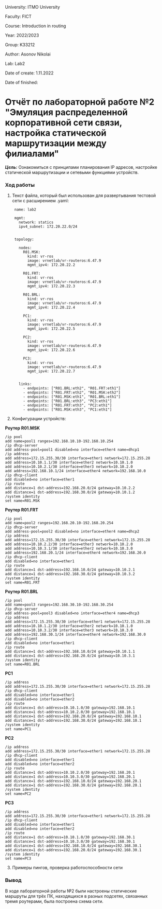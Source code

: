 University: ITMO University

Faculty: FICT

Course: Introduction in routing

Year: 2022/2023

Group: K33212

Author: Asonov Nikolai

Lab: Lab2

Date of create: 1.11.2022

Date of finished:

# Отчёт по лабораторной работе №2 "Эмуляция распределенной корпоративной сети связи, настройка статической маршрутизации между филиалами"

***Цель:*** Ознакомиться с принципами планирования IP адресов, настройке статической маршрутизации и сетевыми функциями устройств.

### Ход работы

1. Текст файла, который был использован для развертывания тестовой сети с расширением .yaml:

        name: lab2

        mgmt:
          network: statics
          ipv4_subnet: 172.20.22.0/24


        topology:

          nodes:
            R01.MSK:
              kind: vr-ros
              image: vrnetlab/vr-routeros:6.47.9
              mgmt_ipv4: 172.20.22.2

            R01.FRT:
              kind: vr-ros
              image: vrnetlab/vr-routeros:6.47.9
              mgmt_ipv4: 172.20.22.3

            R01.BRL:
              kind: vr-ros
              image: vrnetlab/vr-routeros:6.47.9
              mgmt_ipv4: 172.20.22.4

            PC1:
              kind: vr-ros
              image: vrnetlab/vr-routeros:6.47.9
              mgmt_ipv4: 172.20.22.5

            PC2:
              kind: vr-ros
              image: vrnetlab/vr-routeros:6.47.9
              mgmt_ipv4: 172.20.22.6

            PC3:
              kind: vr-ros
              image: vrnetlab/vr-routeros:6.47.9
              mgmt_ipv4: 172.20.22.7


          links:
            - endpoints: ["R01.BRL:eth2", "R01.FRT:eth1"]
            - endpoints: ["R01.FRT:eth2", "R01.MSK:eth2"]
            - endpoints: ["R01.MSK:eth1", "R01.BRL:eth1"]
            - endpoints: ["R01.BRL:eth3", "PC3:eth1"]
            - endpoints: ["R01.FRT:eth3", "PC2:eth1"]
            - endpoints: ["R01.MSK:eth3", "PC1:eth1"]

2. Конфигурации устройств:

**Роутер R01.MSK**

    /ip pool
    add name=pool1 ranges=192.168.10.10-192.168.10.254
    /ip dhcp-server
    add address-pool=pool1 disabled=no interface=ether4 name=dhcp1
    /ip address
    add address=172.15.255.30/30 interface=ether1 network=172.15.255.28
    add address=10.10.1.1/30 interface=ether2 network=10.10.1.0
    add address=10.10.2.1/30 interface=ether3 network=10.10.2.0
    add address=192.168.10.1/24 interface=ether4 network=192.168.10.0
    /ip dhcp-client
    add disabled=no interface=ether1
    /ip route
    add distance=1 dst-address=192.168.20.0/24 gateway=10.10.2.2
    add distance=1 dst-address=192.168.30.0/24 gateway=10.10.1.2
    /system identity
    set name=R01.MSK

**Роутер R01.FRT**

    /ip pool
    add name=pool2 ranges=192.168.20.10-192.168.20.254
    /ip dhcp-server
    add address-pool=pool2 disabled=no interface=ether4 name=dhcp2
    /ip address
    add address=172.15.255.30/30 interface=ether1 network=172.15.255.28
    add address=10.10.2.2/30 interface=ether3 network=10.10.2.0
    add address=10.10.3.1/30 interface=ether2 network=10.10.3.0
    add address=192.168.20.1/24 interface=ether4 network=192.168.20.0
    /ip dhcp-client
    add disabled=no interface=ether1
    /ip route
    add distance=1 dst-address=192.168.10.0/24 gateway=10.10.2.1
    add distance=1 dst-address=192.168.30.0/24 gateway=10.10.3.2
    /system identity
    set name=R01.FRT

**Роутер R01.BRL**

    /ip pool
    add name=pool3 ranges=192.168.30.10-192.168.30.254
    /ip dhcp-server
    add address-pool=pool3 disabled=no interface=ether4 name=dhcp3
    /ip address
    add address=172.15.255.30/30 interface=ether1 network=172.15.255.28
    add address=10.10.1.2/30 interface=ether2 network=10.10.1.0
    add address=10.10.3.2/30 interface=ether3 network=10.10.3.0
    add address=192.168.30.1/24 interface=ether4 network=192.168.30.0
    /ip dhcp-client
    add disabled=no interface=ether1
    /ip route
    add distance=1 dst-address=192.168.10.0/24 gateway=10.10.1.1
    add distance=1 dst-address=192.168.20.0/24 gateway=10.10.3.1
    /system identity
    set name=R01.BRL

**PC1**

    /ip address
    add address=172.15.255.30/30 interface=ether1 network=172.15.255.28
    /ip dhcp-client
    add disabled=no interface=ether1
    add disabled=no interface=ether2
    /ip route
    add distance=1 dst-address=10.10.1.0/30 gateway=192.168.10.1
    add distance=1 dst-address=10.10.2.0/30 gateway=192.168.10.1
    add distance=1 dst-address=192.168.20.0/24 gateway=192.168.10.1
    add distance=1 dst-address=192.168.30.0/24 gateway=192.168.10.1
    /system identity
    set name=PC1

**PC2**

    /ip address
    add address=172.15.255.30/30 interface=ether1 network=172.15.255.28
    /ip dhcp-client
    add disabled=no interface=ether1
    add disabled=no interface=ether2
    /ip route
    add distance=1 dst-address=10.10.2.0/30 gateway=192.168.20.1
    add distance=1 dst-address=10.10.3.0/30 gateway=192.168.20.1
    add distance=1 dst-address=192.168.10.0/24 gateway=192.168.20.1
    add distance=1 dst-address=192.168.30.0/24 gateway=192.168.20.1
    /system identity
    set name=PC2

**PC3**

    /ip address
    add address=172.15.255.30/30 interface=ether1 network=172.15.255.28
    /ip dhcp-client
    add disabled=no interface=ether1
    add disabled=no interface=ether2
    /ip route
    add distance=1 dst-address=10.10.1.0/30 gateway=192.168.30.1
    add distance=1 dst-address=10.10.3.0/30 gateway=192.168.30.1
    add distance=1 dst-address=192.168.10.0/24 gateway=192.168.30.1
    add distance=1 dst-address=192.168.20.0/24 gateway=192.168.30.1
    /system identity
    set name=PC3

3. Примеры пингов, проверка работоспособности сети



### Вывод
В ходе лабораторной работы №2 были настроены статические маршруты для трёх ПК, находящихся в разных подсетях, связанных тремя роутерами, была построена схема сети.

